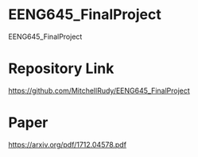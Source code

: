 # EENG645_FinalProject
EENG645_FinalProject
# Repository Link
https://github.com/MitchellRudy/EENG645_FinalProject

# Paper
https://arxiv.org/pdf/1712.04578.pdf